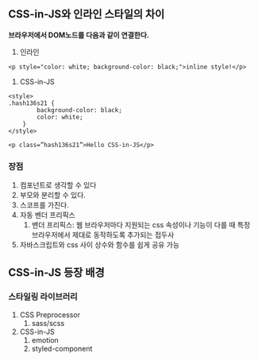## CSS-in-JS와 인라인 스타일의 차이


**브라우저에서 DOM노드를 다음과 같이 연결한다.**

1. 인라인

```tsx
<p style="color: white; background-color: black;">inline style!</p>
```

1. CSS-in-JS

```tsx
<style>
.hash136s21 {
		background-color: black;
		color: white;
	}
</style>

<p class=”hash136s21”>Hello CSS-in-JS</p>
```

### 장점

1. 컴포넌트로 생각할 수 있다
2. 부모와 분리할 수 있다.
3. 스코프를 가진다.
4. 자동 벤더 프리픽스
    1. 밴더 프리픽스: 웹 브라우저마다 지원되는 css 속성이나 기능이 다를 때 특정 브라우저에서 제대로 동작하도록 추가되는 접두사
5. 자바스크립트와 css 사이 상수와 함수를 쉽게 공유 가능

## CSS-in-JS 등장 배경

### 스타일링 라이브러리

1. CSS Preprocessor
    1. sass/scss
2. CSS-in-JS
    1. emotion
    2. styled-component
